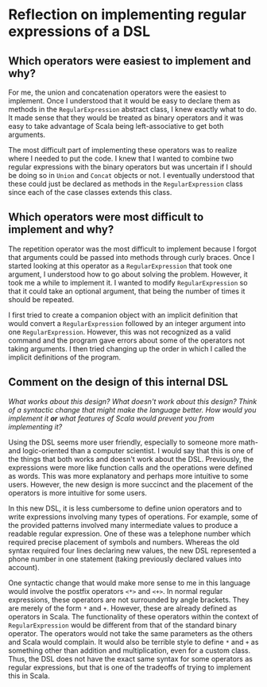 # Reflection on implementing regular expressions of a DSL

## Which operators were easiest to implement and why?

For me, the union and concatenation operators were the easiest to implement. Once I understood that it would be easy to declare them as methods in the `RegularExpression` abstract class, I knew exactly what to do. It made sense that they would be treated as binary operators and it was easy to take advantage of Scala being left-associative to get both arguments.

The most difficult part of implementing these operators was to realize where I needed to put the code. I knew that I wanted to combine two regular expressions with the binary operators but was uncertain if I should be doing so in `Union` and `Concat` objects or not. I eventually understood that these could just be declared as methods in the `RegularExpression` class since each of the case classes extends this class.

## Which operators were most difficult to implement and why?

The repetition operator was the most difficult to implement because I forgot that arguments could be passed into methods through curly braces. Once I started looking at this operator as a `RegularExpression` that took one argument, I understood how to go about solving the problem. However, it took me a while to implement it. I wanted to modify `RegularExpression` so that it could take an optional argument, that being the number of times it should be repeated. 

I first tried to create a companion object with an implicit definition that would convert a `RegularExpression` followed by an integer argument into one `RegularExpression`. However, this was not recognized as a valid command and the program gave errors about some of the operators not taking arguments. I then tried changing up the order in which I called the implicit definitions of the program.

## Comment on the design of this internal DSL

_What works about this design? What doesn't work about this design? Think of a syntactic change that might make the language better. How would you implement it __or__ what features of Scala would prevent you from implementing it?_

Using the DSL seems more user friendly, especially to someone more math- and logic-oriented than a computer scientist. I would say that this is one of the things that both works and doesn't work about the DSL. Previously, the expressions were more like function calls and the operations were defined as words. This was more explanatory and perhaps more intuitive to some users. However, the new design is more succinct and the placement of the operators is more intuitive for some users. 

In this new DSL, it is less cumbersome to define union operators and to write expressions involving many types of operations. For example, some of the provided patterns involved many intermediate values to produce a readable regular expression. One of these was a telephone number which required precise placement of symbols and numbers. Whereas the old syntax required four lines declaring new values, the new DSL represented a phone number in one statement (taking previously declared values into account).

One syntactic change that would make more sense to me in this language would involve the postfix operators `<*>` and `<+>`. In normal regular expressions, these operators are not surrounded by angle brackets. They are merely of the form `*` and `+`. However, these are already defined as operators in Scala. The functionality of these operators within the context of `RegularExpression` would be different from that of the standard binary operator. The operators would not take the same parameters as the others and Scala would complain. It would also be terrible style to define `*` and `+` as something other than addition and multiplication, even for a custom class. Thus, the DSL does not have the exact same syntax for some operators as regular expressions, but that is one of the tradeoffs of trying to implement this in Scala. 
